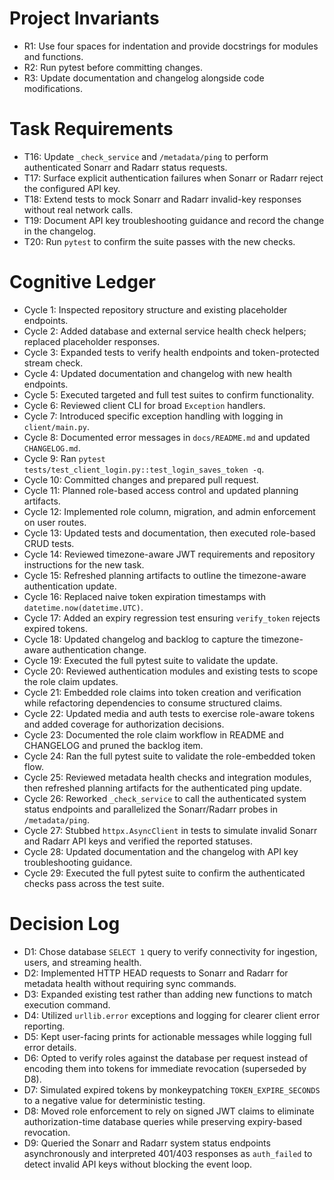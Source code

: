 # Project Invariants
- R1: Use four spaces for indentation and provide docstrings for modules and functions.
- R2: Run pytest before committing changes.
- R3: Update documentation and changelog alongside code modifications.

# Task Requirements
- T16: Update `_check_service` and `/metadata/ping` to perform authenticated Sonarr and Radarr status requests.
- T17: Surface explicit authentication failures when Sonarr or Radarr reject the configured API key.
- T18: Extend tests to mock Sonarr and Radarr invalid-key responses without real network calls.
- T19: Document API key troubleshooting guidance and record the change in the changelog.
- T20: Run `pytest` to confirm the suite passes with the new checks.

# Cognitive Ledger
- Cycle 1: Inspected repository structure and existing placeholder endpoints.
- Cycle 2: Added database and external service health check helpers; replaced placeholder responses.
- Cycle 3: Expanded tests to verify health endpoints and token-protected stream check.
- Cycle 4: Updated documentation and changelog with new health endpoints.
- Cycle 5: Executed targeted and full test suites to confirm functionality.
- Cycle 6: Reviewed client CLI for broad `Exception` handlers.
- Cycle 7: Introduced specific exception handling with logging in `client/main.py`.
- Cycle 8: Documented error messages in `docs/README.md` and updated `CHANGELOG.md`.
- Cycle 9: Ran `pytest tests/test_client_login.py::test_login_saves_token -q`.
- Cycle 10: Committed changes and prepared pull request.
- Cycle 11: Planned role-based access control and updated planning artifacts.
- Cycle 12: Implemented role column, migration, and admin enforcement on user routes.
- Cycle 13: Updated tests and documentation, then executed role-based CRUD tests.
- Cycle 14: Reviewed timezone-aware JWT requirements and repository instructions for the new task.
- Cycle 15: Refreshed planning artifacts to outline the timezone-aware authentication update.
- Cycle 16: Replaced naive token expiration timestamps with `datetime.now(datetime.UTC)`.
- Cycle 17: Added an expiry regression test ensuring `verify_token` rejects expired tokens.
- Cycle 18: Updated changelog and backlog to capture the timezone-aware authentication change.
- Cycle 19: Executed the full pytest suite to validate the update.
- Cycle 20: Reviewed authentication modules and existing tests to scope the role claim updates.
- Cycle 21: Embedded role claims into token creation and verification while refactoring dependencies to consume structured claims.
- Cycle 22: Updated media and auth tests to exercise role-aware tokens and added coverage for authorization decisions.
- Cycle 23: Documented the role claim workflow in README and CHANGELOG and pruned the backlog item.
- Cycle 24: Ran the full pytest suite to validate the role-embedded token flow.
- Cycle 25: Reviewed metadata health checks and integration modules, then refreshed planning artifacts for the authenticated ping update.
- Cycle 26: Reworked `_check_service` to call the authenticated system status endpoints and parallelized the Sonarr/Radarr probes in `/metadata/ping`.
- Cycle 27: Stubbed `httpx.AsyncClient` in tests to simulate invalid Sonarr and Radarr API keys and verified the reported statuses.
- Cycle 28: Updated documentation and the changelog with API key troubleshooting guidance.
- Cycle 29: Executed the full pytest suite to confirm the authenticated checks pass across the test suite.

# Decision Log
- D1: Chose database `SELECT 1` query to verify connectivity for ingestion, users, and streaming health.
- D2: Implemented HTTP HEAD requests to Sonarr and Radarr for metadata health without requiring sync commands.
- D3: Expanded existing test rather than adding new functions to match execution command.
- D4: Utilized `urllib.error` exceptions and logging for clearer client error reporting.
- D5: Kept user-facing prints for actionable messages while logging full error details.
- D6: Opted to verify roles against the database per request instead of encoding them into tokens for immediate revocation (superseded by D8).
- D7: Simulated expired tokens by monkeypatching `TOKEN_EXPIRE_SECONDS` to a negative value for deterministic testing.
- D8: Moved role enforcement to rely on signed JWT claims to eliminate authorization-time database queries while preserving expiry-based revocation.
- D9: Queried the Sonarr and Radarr system status endpoints asynchronously and interpreted 401/403 responses as `auth_failed` to detect invalid API keys without blocking the event loop.
